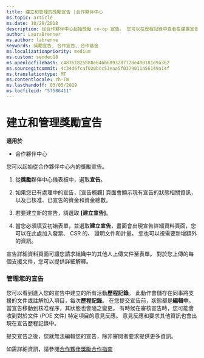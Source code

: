 ```yaml
---
title: 建立和管理的獎勵宣告 |合作夥伴中心
ms.topic: article
ms.date: 10/29/2018
description: 從合作夥伴中心起始獎勵 co-op 宣告。 您可以在歷程記錄中查看在建置宣告過程中加入的所有活動。
author: LauraBrenner
ms.author: labrenne
keywords: 獎勵宣告, 合作宣告, 合作基金
ms.localizationpriority: medium
ms.custom: seodec18
ms.openlocfilehash: c48761825888e646b689328772de400181d9a362
ms.sourcegitcommit: 4c34d6fcaf020bcc53eaa5f0379011a56149a14f
ms.translationtype: MT
ms.contentlocale: zh-TW
ms.lasthandoff: 03/05/2019
ms.locfileid: "57586411"
---
```

# <a name="create-and-manage-an-incentives-claim"></a>建立和管理獎勵宣告

**適用於**
- 合作夥伴中心

您可以起始從合作夥伴中心內的獎勵宣告。 

1. 從**獎勵**夥伴中心儀表板中，選取**宣告**。

2.  如果您已有處理中的宣告，\[宣告概觀\] 頁面會顯示現有宣告的狀態相關資訊，以及已核准、已宣告的資金和資金總數。

3.  若要建立新的宣告，請選取 **\[建立宣告\]**。

4.  當您必須填妥初始表單，並選取**建立宣告**，畫面會出現宣告詳細資料頁面，您可以在此處加入發票、 CSR 的、 證明文件和計量。 您也可以視需要新增額外的資訊。

宣告詳細資料頁面可讓您請求組織中的其他人上傳文件至表單。 對於您上傳的每個支援文件，您可以提供詳細解釋。 

### <a name="manage-your-claims"></a>管理您的宣告

您可以看到進入您的宣告中建立的所有活動**歷程記錄**。 此動作會儲存在同事將支援的文件或註解加入項目，每次**歷程記錄**。 在您提交宣告前，狀態都是**編輯中**。 當宣告移動到核准程序，其狀態也會隨之變更。 有時候在審核宣告時，您可能會收到對於文件 (POE 文件) 特定項目的意見反應。 意見反應和要求其他資訊也會出現在宣告歷程記錄中。 

提交宣告之後，您就無法編輯您的宣告，除非審閱者要求提供更多資訊。

如需詳細資訊，請參閱[合作夥伴獎勵合作指南](https://assets.microsoft.com/coop-guidebook.pdf)
